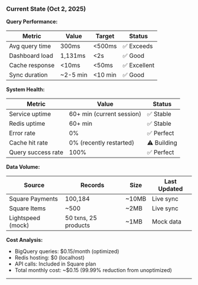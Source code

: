 ### Current State (Oct 2, 2025)

**Query Performance:**

| Metric | Value | Target | Status |
|--------|-------|--------|--------|
| Avg query time | 300ms | <500ms | ✅ Exceeds |
| Dashboard load | 1,131ms | <2s | ✅ Good |
| Cache response | <10ms | <50ms | ✅ Excellent |
| Sync duration | ~2-5 min | <10 min | ✅ Good |

**System Health:**

| Metric | Value | Status |
|--------|-------|--------|
| Service uptime | 60+ min (current session) | ✅ Stable |
| Redis uptime | 60+ min | ✅ Stable |
| Error rate | 0% | ✅ Perfect |
| Cache hit rate | 0% (recently restarted) | ⚠️ Building |
| Query success rate | 100% | ✅ Perfect |

**Data Volume:**

| Source | Records | Size | Last Updated |
|--------|---------|------|--------------|
| Square Payments | 100,184 | ~10MB | Live sync |
| Square Items | ~500 | ~2MB | Live sync |
| Lightspeed (mock) | 50 txns, 25 products | ~1MB | Mock data |

**Cost Analysis:**

- BigQuery queries: $0.15/month (optimized)
- Redis hosting: $0 (localhost)
- API calls: Included in Square plan
- Total monthly cost: ~$0.15 (99.99% reduction from unoptimized)

---
